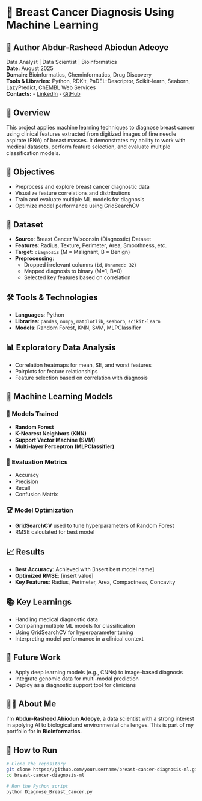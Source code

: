 # 🧬 Breast Cancer Diagnosis Using Machine Learning

## 🧠 **Author** Abdur-Rasheed Abiodun Adeoye  
Data Analyst | Data Scientist | Bioinformatics    
**Date:** August 2025  
**Domain:** Bioinformatics, Cheminformatics, Drug Discovery  
**Tools & Libraries:** Python, RDKit, PaDEL-Descriptor, Scikit-learn, Seaborn, LazyPredict, ChEMBL Web Services   
**Contacts:** - [LinkedIn](https://www.linkedin.com/in/abdur-rasheed-adeoye/)
              - [GitHub](https://github.com/Abdur-RasheedAde)

## 📘 Overview

This project applies machine learning techniques to diagnose breast cancer using clinical features extracted from digitized images of fine needle aspirate (FNA) of breast masses. It demonstrates my ability to work with medical datasets, perform feature selection, and evaluate multiple classification models.

## 🎯 Objectives

- Preprocess and explore breast cancer diagnostic data
- Visualize feature correlations and distributions
- Train and evaluate multiple ML models for diagnosis
- Optimize model performance using GridSearchCV

## 📂 Dataset

- **Source**: Breast Cancer Wisconsin (Diagnostic) Dataset
- **Features**: Radius, Texture, Perimeter, Area, Smoothness, etc.
- **Target**: `diagnosis` (M = Malignant, B = Benign)
- **Preprocessing**:
  - Dropped irrelevant columns (`id`, `Unnamed: 32`)
  - Mapped diagnosis to binary (M=1, B=0)
  - Selected key features based on correlation

## 🛠️ Tools & Technologies

- **Languages**: Python
- **Libraries**: `pandas`, `numpy`, `matplotlib`, `seaborn`, `scikit-learn`
- **Models**: Random Forest, KNN, SVM, MLPClassifier

## 📊 Exploratory Data Analysis

- Correlation heatmaps for mean, SE, and worst features
- Pairplots for feature relationships
- Feature selection based on correlation with diagnosis

## 🤖 Machine Learning Models

### 🔹 Models Trained

- **Random Forest**
- **K-Nearest Neighbors (KNN)**
- **Support Vector Machine (SVM)**
- **Multi-layer Perceptron (MLPClassifier)**

### 🔸 Evaluation Metrics

- Accuracy
- Precision
- Recall
- Confusion Matrix

### 🏆 Model Optimization

- **GridSearchCV** used to tune hyperparameters of Random Forest
- RMSE calculated for best model

## 📈 Results

- **Best Accuracy**: Achieved with [insert best model name]
- **Optimized RMSE**: [insert value]
- **Key Features**: Radius, Perimeter, Area, Compactness, Concavity

## 📚 Key Learnings

- Handling medical diagnostic data
- Comparing multiple ML models for classification
- Using GridSearchCV for hyperparameter tuning
- Interpreting model performance in a clinical context

## 🚀 Future Work

- Apply deep learning models (e.g., CNNs) to image-based diagnosis
- Integrate genomic data for multi-modal prediction
- Deploy as a diagnostic support tool for clinicians

## 👨‍🔬 About Me

I'm **Abdur-Rasheed Abiodun Adeoye**, a data scientist with a strong interest in applying AI to biological and environmental challenges. This is part of my portfolio for in **Bioinformatics**.


## 📎 How to Run

```bash
# Clone the repository
git clone https://github.com/yourusername/breast-cancer-diagnosis-ml.git
cd breast-cancer-diagnosis-ml

# Run the Python script
python Diagnose_Breast_Cancer.py
